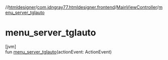 //[htmldesigner](../../../index.md)/[com.jdngray77.htmldesigner.frontend](../index.md)/[MainViewController](index.md)/[menu_server_tglauto](menu_server_tglauto.md)

# menu_server_tglauto

[jvm]\
fun [menu_server_tglauto](menu_server_tglauto.md)(actionEvent: ActionEvent)

